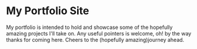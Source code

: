 # My Portfolio Site

My portfolio is intended to hold and showcase some of the hopefully amazing projects I'll take on.
Any useful pointers is welcome, oh! by the way thanks for coming here. Cheers to the (hopefully amazing)journey ahead.